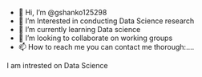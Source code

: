 - 👋 Hi, I’m @gshanko125298
- 👀 I’m Interested in conducting Data Science research 
- 🌱 I’m currently learning Data science 
- 💞️ I’m looking to collaborate on working groups 
- 📫 How to reach me you can contact me thorough:....

<!---
gshanko125298/gshanko125298 is a ✨ special ✨ repository because its `README.md` (this file) appears on your GitHub profile.
You can click the Preview link to take a look at your changes.
---> I am intrested on Data Science 
